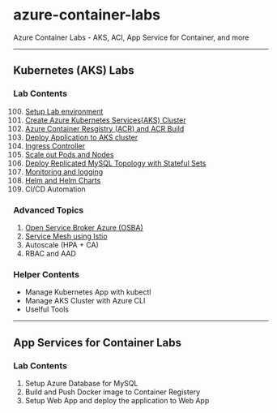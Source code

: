 # azure-container-labs
Azure Container Labs - AKS, ACI, App Service for Container, and more 

---
## Kubernetes (AKS) Labs
### Lab Contents
100. [Setup Lab environment](labs/aks-100-setup-env.md)
101. [Create Azure Kubernetes Services(AKS) Cluster](labs/aks-101-create-aks-cluster.md)
102. [Azure Container Resgistry (ACR) and ACR Build](labs/aks-102-acr.md)
103. [Deploy Application to AKS cluster](labs/aks-103-deploy-app.md)
104. [Ingress Controller](labs/aks-104-ingress-top.md)
105. [Scale out Pods and Nodes](labs/aks-105-scaleout.md)
106. [Deploy Replicated MySQL Topology with Stateful Sets](labs/aks-106-statefulsets.md)
107. [Monitoring and logging](labs/aks-107-monitoring-top.md)
108. [Helm and Helm Charts](labs/aks-108-helm.md)
109. CI/CD Automation

### Advanced Topics
1.   [Open Service Broker Azure (OSBA)](labs/aks-201-osba.md)
2.   [Service Mesh using Istio](labs/aks-202-istio-top.md)
3.   Autoscale (HPA + CA)
4.   RBAC and AAD

### Helper Contents
- Manage Kubernetes App with kubectl
- Manage AKS Cluster with Azure CLI
- Uselful Tools

---
## App Services for Container Labs
### Lab Contents
1.   Setup Azure Database for MySQL
2.   Build and Push Docker image to Container Registery
3.   Setup Web App and deploy the application to Web App


